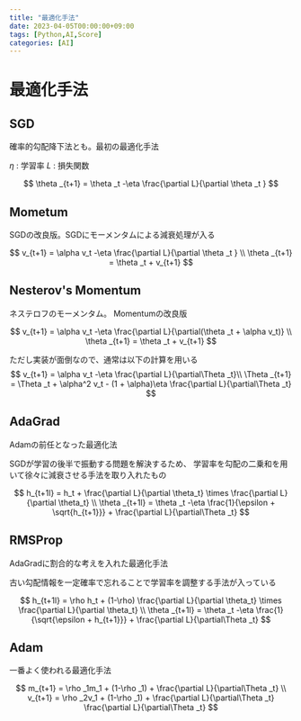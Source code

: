 ```yaml
---
title: "最適化手法"
date: 2023-04-05T00:00:00+09:00
tags: [Python,AI,Score]
categories: [AI]
---
```

# 最適化手法

## SGD

確率的勾配降下法とも。最初の最適化手法

$\eta$ : 学習率
$L$ : 損失関数

$$
\theta _{t+1} = \theta _t -\eta \frac{\partial L}{\partial \theta _t }
$$

## Mometum

SGDの改良版。SGDにモーメンタムによる減衰処理が入る

$$
v_{t+1} = \alpha v_t -\eta \frac{\partial L}{\partial \theta _t } \\
\theta _{t+1} = \theta _t + v_{t+1}
$$

## Nesterov's Momentum

ネステロフのモーメンタム。
Momentumの改良版

$$
v_{t+1} = \alpha v_t -\eta \frac{\partial L}{\partial(\theta _t + \alpha v_t)} \\
\theta _{t+1} = \theta _t + v_{t+1}
$$

ただし実装が面倒なので、通常は以下の計算を用いる
$$
v_{t+1} = \alpha v_t -\eta \frac{\partial L}{\partial\Theta _t}\\
\Theta _{t+1} = \Theta _t + \alpha^2 v_t - (1 + \alpha)\eta \frac{\partial L}{\partial\Theta _t}
$$

## AdaGrad

Adamの前任となった最適化法

SGDが学習の後半で振動する問題を解決するため、
学習率を勾配の二乗和を用いて徐々に減衰させる手法を取り入れたもの

$$
h_{t+1l} = h_t + \frac{\partial L}{\partial \theta_t} \times  \frac{\partial L}{\partial \theta_t}   \\
\theta _{t+1l} = \theta _t -\eta \frac{1}{\epsilon + \sqrt{h_{t+1}}} + \frac{\partial L}{\partial\Theta _t}
$$

## RMSProp

AdaGradに割合的な考えを入れた最適化手法

古い勾配情報を一定確率で忘れることで学習率を調整する手法が入っている

$$
h_{t+1l} = \rho h_t + (1-\rho) \frac{\partial L}{\partial \theta_t} \times  \frac{\partial L}{\partial \theta_t}   \\
\theta _{t+1l} = \theta _t -\eta \frac{1}{\sqrt{\epsilon + h_{t+1}}} + \frac{\partial L}{\partial\Theta _t}
$$


## Adam

一番よく使われる最適化手法

$$
m_{t+1} = \rho _1m_1 + (1-\rho _1) + \frac{\partial L}{\partial\Theta _t} \\
v_{t+1} = \rho _2v_1 + (1-\rho _1) + \frac{\partial L}{\partial\Theta _t} \frac{\partial L}{\partial\Theta _t}
$$
